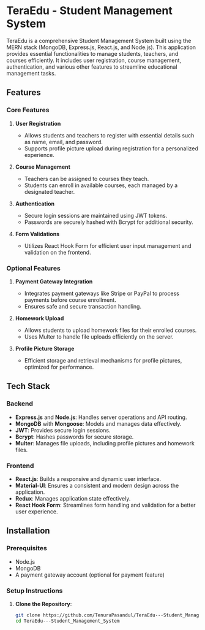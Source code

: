# TeraEdu - Student Management System

TeraEdu is a comprehensive Student Management System built using the MERN stack (MongoDB, Express.js, React.js, and Node.js). This application provides essential functionalities to manage students, teachers, and courses efficiently. It includes user registration, course management, authentication, and various other features to streamline educational management tasks.

## Features

### Core Features

1. **User Registration**
   - Allows students and teachers to register with essential details such as name, email, and password.
   - Supports profile picture upload during registration for a personalized experience.

2. **Course Management**
   - Teachers can be assigned to courses they teach.
   - Students can enroll in available courses, each managed by a designated teacher.

3. **Authentication**
   - Secure login sessions are maintained using JWT tokens.
   - Passwords are securely hashed with Bcrypt for additional security.

4. **Form Validations**
   - Utilizes React Hook Form for efficient user input management and validation on the frontend.

### Optional Features

1. **Payment Gateway Integration**
   - Integrates payment gateways like Stripe or PayPal to process payments before course enrollment.
   - Ensures safe and secure transaction handling.

2. **Homework Upload**
   - Allows students to upload homework files for their enrolled courses.
   - Uses Multer to handle file uploads efficiently on the server.

3. **Profile Picture Storage**
   - Efficient storage and retrieval mechanisms for profile pictures, optimized for performance.

## Tech Stack

### Backend
- **Express.js** and **Node.js**: Handles server operations and API routing.
- **MongoDB** with **Mongoose**: Models and manages data effectively.
- **JWT**: Provides secure login sessions.
- **Bcrypt**: Hashes passwords for secure storage.
- **Multer**: Manages file uploads, including profile pictures and homework files.

### Frontend
- **React.js**: Builds a responsive and dynamic user interface.
- **Material-UI**: Ensures a consistent and modern design across the application.
- **Redux**: Manages application state effectively.
- **React Hook Form**: Streamlines form handling and validation for a better user experience.

## Installation

### Prerequisites
- Node.js
- MongoDB
- A payment gateway account (optional for payment feature)

### Setup Instructions

1. **Clone the Repository**:
   ```bash
   git clone https://github.com/TenuraPasandul/TeraEdu---Student_Management_System.git
   cd TeraEdu---Student_Management_System

